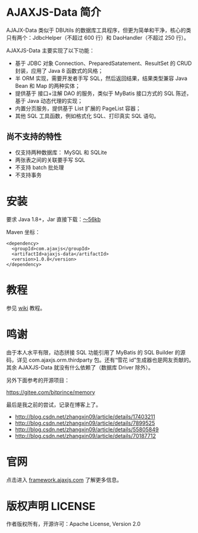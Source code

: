 AJAXJS-Data 简介
===========
AJAJX-Data 类似于 DBUtils 的数据库工具程序，但更为简单和干净，核心的类只有两个：JdbcHelper（不超过 600 行）和 DaoHandler（不超过 250 行）。

AJAXJS-Data 主要实现了以下功能：

- 基于 JDBC 对象 Connection、PreparedSatatement、ResultSet 的 CRUD 封装，应用了 Java 8 函数式的风格；
- 半 ORM 实现，需要开发者手写 SQL，然后返回结果，结果类型兼容 Java Bean 和 Map 的两种实体；
- 提供基于 接口+注解 DAO 的服务，类似于 MyBatis 接口方式的 SQL 陈述，基于 Java 动态代理的实现；
- 内置分页服务，提供基于 List 扩展的 PageList 容器；
- 其他 SQL 工具函数，例如格式化 SQL、打印真实 SQL 语句。

尚不支持的特性
----------
- 仅支持两种数据库： MySQL 和 SQLite
- 两张表之间的关联要手写 SQL
- 不支持 batch 批处理
- 不支持事务


安装
==========

要求 Java 1.8+，Jar 直接下载：[～56kb](https://search.maven.org/remotecontent?filepath=com/ajaxjs/ajaxjs-data/1.0.8/ajaxjs-data-1.0.8.jar)

Maven 坐标：

```
<dependency>
  <groupId>com.ajaxjs</groupId>
  <artifactId>ajaxjs-data</artifactId>
  <version>1.0.8</version>
</dependency>
```

教程
==========
参见 [wiki](https://gitee.com/sp42_admin/ajaxjs/wikis/AJAXJS-Data%20%E6%95%B0%E6%8D%AE%E5%B1%82) 教程。


鸣谢
=========

由于本人水平有限，动态拼接 SQL 功能引用了 MyBatis 的 SQL Builder 的源码，详见 com.ajaxjs.orm.thirdparty 包。还有“雪花 id”生成器也是网友贡献的。其余 AJAXJS-Data 就没有什么依赖了（数据库 Driver 除外）。

另外下面参考的开源项目：

https://gitee.com/bitprince/memory

最后是我之前的尝试，记录在博客上了。

- http://blog.csdn.net/zhangxin09/article/details/17403211
- http://blog.csdn.net/zhangxin09/article/details/7899525
- http://blog.csdn.net/zhangxin09/article/details/55805849
- http://blog.csdn.net/zhangxin09/article/details/70187712


官网
=========
点击进入 [framework.ajaxjs.com](https://framework.ajaxjs.com]) 了解更多信息。


版权声明 LICENSE
==========
作者版权所有，开源许可：Apache License, Version 2.0









